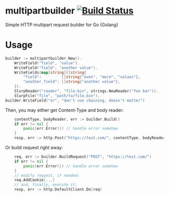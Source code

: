 # multipartbuilder [![Build Status](https://travis-ci.org/mxmCherry/multipartbuilder.svg?branch=master)](https://travis-ci.org/mxmCherry/multipartbuilder)

Simple HTTP multipart request builder for Go (Golang)

# Usage

```go
builder := multipartbuilder.New().
	WriteField("field", "value").
	WriteField("field", "another value").
	WriteFields(map[string][]string{
		"field":         []string{"even", "more", "values"},
		"another_field": []string{"another value"},
	}).
	SlurpReader("reader", "file.bin", strings.NewReader("foo bar")).
	SlurpFile("file", "path/to/file.bin").
builder.WriteField("or", "don't use chaining, doesn't matter")
```

Then, you may either get Content-Type and body reader:

```go
	contentType, bodyReader, err := builder.Build()
	if err != nil {
		panic(err.Error()) // handle error somehow
	}
	resp, err := http.Post("https://test.com/", contentType, bodyReader)
```

Or build request right away:

```go
	req, err := builder.BuildRequest("POST", "https://test.com/")
	if err != nil {
		panic(err.Error()) // handle error somehow
	}
	// modify request, if needed:
	req.AddCookie(...)
	// and, finally, execute it:
	resp, err := http.DefaultClient.Do(req)
```
